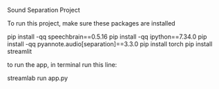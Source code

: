 Sound Separation Project

To run this project, make sure these packages are installed

pip install -qq speechbrain==0.5.16
pip install -qq ipython==7.34.0
pip install -qq pyannote.audio[separation]==3.3.0
pip install torch
pip install streamlit

to run the app, in terminal run this line:

streamlab run app.py
